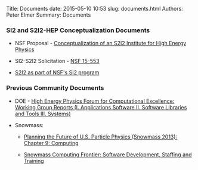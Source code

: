 Title: Documents
date: 2015-05-10 10:53
slug: documents.html
Authors: Peter Elmer
Summary: Documents

### SI2 and S2I2-HEP Conceptualization Documents

  * NSF Proposal - [Conceptualization of an S2I2 Institute for High Energy Physics](../downloads/files/s2i2-2015-nsf-proposal.pdf) 

  * SI2-S2I2 Solicitation - [NSF 15-553](http://www.nsf.gov/pubs/2015/nsf15553/nsf15553.htm)

  * [S2I2 as part of NSF's SI2 program](http://www.slideshare.net/danielskatz/scientific-software-innovation-institutes-s2i2s-as-part-of-nsfs-si2-program)

### Previous Community Documents

  * DOE - [High Energy Physics Forum for Computational Excellence: Working Group Reports (I. Applications Software II. Software Libraries and Tools III. Systems)](http://arxiv.org/abs/1510.08545)

<!---  * [HEP-FCE Working Group on Libraries and Tools](http://arxiv.org/abs/1506.01309) --->

  * Snowmass:

    * [Planning the Future of U.S. Particle Physics (Snowmass 2013): Chapter 9: Computing](http://arxiv.org/abs/1401.6117)

    * [Snowmass Computing Frontier: Software Development, Staffing and Training](http://arxiv.org/abs/1311.2567)

